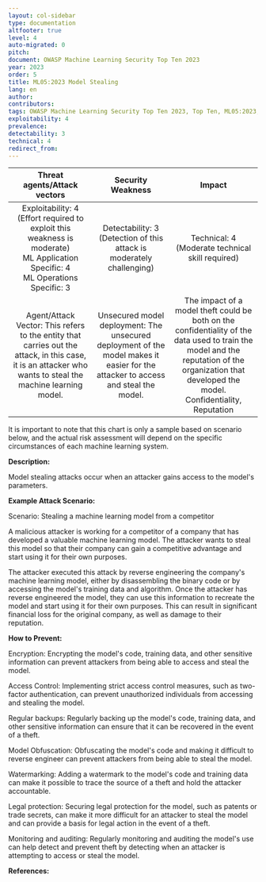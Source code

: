```yaml
---
layout: col-sidebar
type: documentation
altfooter: true
level: 4
auto-migrated: 0
pitch:
document: OWASP Machine Learning Security Top Ten 2023
year: 2023
order: 5
title: ML05:2023 Model Stealing
lang: en
author:
contributors:
tags: OWASP Machine Learning Security Top Ten 2023, Top Ten, ML05:2023, mltop10, mlsectop10
exploitability: 4
prevalence:
detectability: 3
technical: 4
redirect_from:
---
```


|                                                                Threat agents/Attack vectors                                                                |                                                         Security Weakness                                                         |                                                                                                Impact                                                                                                |
| :--------------------------------------------------------------------------------------------------------------------------------------------------------: | :-------------------------------------------------------------------------------------------------------------------------------: | :--------------------------------------------------------------------------------------------------------------------------------------------------------------------------------------------------: |
|            Exploitability: 4 (Effort required to exploit this weakness is moderate)<br>ML Application Specific: 4<br>ML Operations Specific: 3             |                             Detectability: 3 <br>(Detection of this attack is moderately challenging)                             |                                                                       Technical: 4 <br>(Moderate technical skill required)<br>                                                                       |
| Agent/Attack Vector: This refers to the entity that carries out the attack, in this case, it is an attacker who wants to steal the machine learning model. | Unsecured model deployment: The unsecured deployment of the model makes it easier for the attacker to access and steal the model. | The impact of a model theft could be both on the confidentiality of the data used to train the model and the reputation of the organization that developed the model.<br>Confidentiality, Reputation |

It is important to note that this chart is only a sample based on
scenario below, and the actual risk assessment will depend on the
specific circumstances of each machine learning system.

**Description:**

Model stealing attacks occur when an attacker gains access to the
model's parameters.

**Example Attack Scenario:**

Scenario: Stealing a machine learning model from a competitor

A malicious attacker is working for a competitor of a company that has
developed a valuable machine learning model. The attacker wants to steal
this model so that their company can gain a competitive advantage and
start using it for their own purposes.

The attacker executed this attack by reverse engineering the company's
machine learning model, either by disassembling the binary code or by
accessing the model's training data and algorithm. Once the attacker
has reverse engineered the model, they can use this information to
recreate the model and start using it for their own purposes. This can
result in significant financial loss for the original company, as well
as damage to their reputation.

**How to Prevent:**

Encryption: Encrypting the model's code, training data, and other
sensitive information can prevent attackers from being able to access
and steal the model.

Access Control: Implementing strict access control measures, such as
two-factor authentication, can prevent unauthorized individuals from
accessing and stealing the model.

Regular backups: Regularly backing up the model's code, training data,
and other sensitive information can ensure that it can be recovered in
the event of a theft.

Model Obfuscation: Obfuscating the model's code and making it difficult
to reverse engineer can prevent attackers from being able to steal the
model.

Watermarking: Adding a watermark to the model's code and training data
can make it possible to trace the source of a theft and hold the
attacker accountable.

Legal protection: Securing legal protection for the model, such as
patents or trade secrets, can make it more difficult for an attacker to
steal the model and can provide a basis for legal action in the event of
a theft.

Monitoring and auditing: Regularly monitoring and auditing the model's
use can help detect and prevent theft by detecting when an attacker is
attempting to access or steal the model.

**References:**
